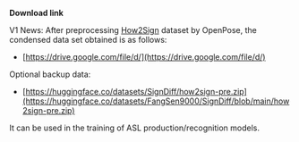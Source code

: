 **Download link**

V1 News: After preprocessing [How2Sign](https://how2sign.github.io/) dataset by OpenPose, the condensed data set obtained is as follows:

- [https://drive.google.com/file/d/](https://drive.google.com/file/d/)

Optional backup data: 

- [https://huggingface.co/datasets/SignDiff/how2sign-pre.zip](https://huggingface.co/datasets/FangSen9000/SignDiff/blob/main/how2sign-pre.zip)

It can be used in the training of ASL production/recognition models.


<!--V2 News: Added the [OpenASL](https://github.com/chevalierNoir/OpenASL) dataset, the condensed data set obtained is as follows:

- [Coming soon]()-->